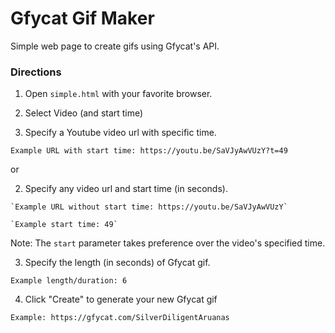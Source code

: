 # Gfycat Gif Maker

Simple web page to create gifs using Gfycat's API.

### Directions
1. Open `simple.html` with your favorite browser.

2. Select Video (and start time)
  1. Specify a Youtube video url with specific time.

  `Example URL with start time: https://youtu.be/SaVJyAwVUzY?t=49`

  or

  2. Specify any video url and start time (in seconds).

    `Example URL without start time: https://youtu.be/SaVJyAwVUzY`

    `Example start time: 49`

  Note: The `start` parameter takes preference over the video's specified time.

3. Specify the length (in seconds) of Gfycat gif.

  `Example length/duration: 6`

4. Click "Create" to generate your new Gfycat gif

  `Example: https://gfycat.com/SilverDiligentAruanas`
